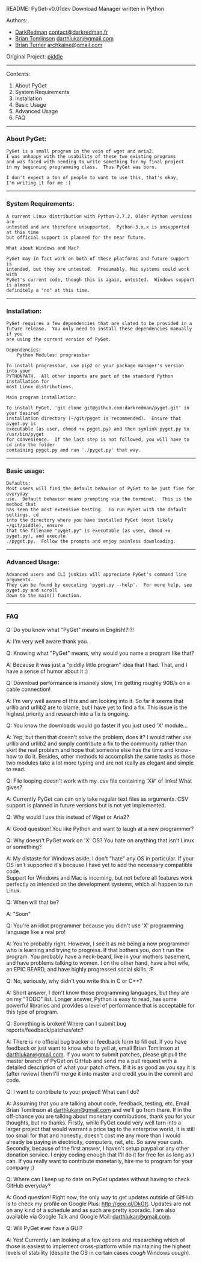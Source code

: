 README:
	PyGet-v0.01dev
		Download Manager written in Python


Authors:

* [DarkRedman](http://www.darkredman.fr/)
    <contact@darkredman.fr>
* [Brian Tomlinson](https://plus.google.com/u/0/109039118030883131674/)
    <darthlukan@gmail.com>
* [Brian Turner](https://plus.google.com/u/0/107589895345000267917/)
    <archkaine@gmail.com>

Original Project:
[piddle](https://github.com/ArchKaine/piddle)

---

Contents:

1. About PyGet
2. System Requirements
3. Installation
4. Basic Usage
5. Advanced Usage
6. FAQ

---

### About PyGet:

    PyGet is a small program in the vein of wget and aria2.
    I was unhappy with the usability of these two existing programs
    and was faced with needing to write something for my final project
    in my beginning programming class.  Thus PyGet was born.

    I don't expect a ton of people to want to use this, that's okay,
    I'm writing it for me :)

---

### System Requirements:

    A current Linux distribution with Python-2.7.2. Older Python versions are
    untested and are therefore unsupported.  Python-3.x.x is unsupported at this time
    but official support is planned for the near future.

    What about Windows and Mac?
        
    PyGet may in fact work on both of these platforms and future support is
    intended, but they are untested.  Presumably, Mac systems could work with
    PyGet's current code, though this is again, untested.  Windows support is almost
    definitely a "no" at this time.

---

### Installation:

    PyGet requires a few dependencies that are slated to be provided in a 
    future release.  You only need to install these dependencies manually if you
    are using the current version of PyGet.

    Dependencies:
        Python Modules: progressbar 

    To install progressbar, use pip2 or your package manager's version into your 
    PYTHONPATH.  All other imports are part of the standard Python installation for
    most Linux distributions.

    Main program installation:

    To install PyGet, 'git clone git@github.com:darkredman/pyget.git' in your desired
    installation directory (~/git/pyget is recommended).  Ensure that pyget.py is 
    executable (as user, chmod +x pyget.py) and then symlink pyget.py to /usr/bin/pyget 
    for convenience.  If the last step is not followed, you will have to cd into the folder
    containing pyget.py and run './pyget.py' that way. 

---

### Basic usage:

    Defaults:
    Most users will find the default behavior of PyGet to be just fine for everyday
    use.  Default behavior means prompting via the terminal.  This is the method that 
    has seen the most extensive testing.  To run PyGet with the default settings, cd 
    into the directory where you have installed PyGet (most likely ~/git/piddle), ensure
    that the filename "pyget.py" is executable (as user, chmod +x pyget.py), and execute
    ./pyget.py.  Follow the prompts and enjoy painless downloading.

---

### Advanced Usage:
    Advanced users and CLI junkies will appreciate PyGet's command line arguments.
    They can be found by executing 'pyget.py --help'.  For more help, see pyget.py and scroll
    down to the main() function.

---

### FAQ



Q: Do you know what "PyGet" means in English!?!?!

A: I'm very well aware thank you.


Q: Knowing what "PyGet" means, why would you name a program like that?

A: Because it was just a "piddly little program" idea that I had.  That, and I 
have a sense of humor about it :)


Q: Download performance is insanely slow, I'm getting roughly 90B/s on a cable connection!

A: I'm very well aware of this and am looking into it.  So far it seems that 
urllib and urllib2 are to blame, but I have yet to find a fix.  This issue is
the highest priority and research into a fix is ongoing.


Q: You know the downloads would go faster if you just used 'X' module...

A: Yep, but then that doesn't solve the problem, does it?  I would rather use
urllib and urllib2 and simply contribute a fix to the community rather than skirt
the real problem and hope that someone else has the time and know-how to do it.
Besides, other methods to accomplish the same tasks as those two modules take a lot
more typing and are not really as elegant and simple to read.


Q: File looping doesn't work with my .csv file containing 'X#' of links! What gives?

A: Currently PyGet can can only take regular text files as arguments.  CSV support
is planned in future versions but is not yet implemented.


Q: Why would I use this instead of Wget or Aria2?

A: Good question! You like Python and want to laugh at a new programmer?


Q: Why doesn't PyGet work on 'X' OS?  You hate on anything that isn't Linux or something?

A: My distaste for Windows aside, I don't "hate" any OS in particular.  If your OS
isn't supported it's because I have yet to add the necessary compatible code.  
Support for Windows and Mac is incoming, but not before all features work perfectly
as intended on the development systems, which all happen to run Linux.


Q: When will that be?

A: "Soon"


Q: You're an idiot programmer because you didn't use 'X' programming language like
a real pro!

A: You're probably right.  However, I see it as me being a new programmer who is
learning and trying to progress.  If that bothers you, don't run the program.  You
probably have a neck-beard, live in your mothers basement, and have problems talking to women.
I on the other hand, have a hot wife, an EPIC BEARD, and have highly progressed social skills. :P


Q: No, seriously, why didn't you write this in C or C++?

A: Short answer, I don't know those programming languages, but they are on my 
"TODO" list.  Longer answer, Python is easy to read, has some powerful libraries
and provides a level of performance that is acceptable for this type of program.


Q: Something is broken! Where can I submit bug reports/feedback/patches/etc?

A: There is no official bug tracker or feedback form to fill out.  If you have feedback
or just want to know who to yell at, email Brian Tomlinson at darthlukan@gmail.com.
If you want to submit patches, please git pull the master branch of PyGet on GitHub
and send me a pull request with a detailed description of what your patch offers.
If it is as good as you say it is (after review) then I'll merge it into master
and credit you in the commit and code.


Q: I want to contribute to your project! What can I do?

A: Assuming that you are talking about code, feedback, testing, etc.  Email 
Brian Tomlinson at darthlukan@gmail.com and we'll go from there.  If in the off-chance 
you are talking about monetary contributions, thank you for your thoughts, but no thanks.
Firstly, while PyGet could very well turn into a larger project that would warrant 
a price tag to the enterprise world, it is still too small for that and honestly, doesn't cost
me any more than I would already be paying in electricity, computers, net, etc.  So save
your cash.  Secondly, because of the first answer, I haven't setup paypal or any other
donation service.  I enjoy coding enough that I'll do it for free for as long as I can.
If you really want to contribute monetarily, hire me to program for your company :)


Q: Where can I keep up to date on PyGet updates without having to check GitHub
everyday?

A: Good question! Right now, the only way to get updates outside of GitHub is
to check my profile on Google Plus: http://goo.gl/DkGtt.  Updates are not on any
kind of a schedule and as such are pretty sporadic.  I am also available via
Google Talk and Google Mail: darthlukan@gmail.com.    


Q: Will PyGet ever have a GUI?

A: Yes! Currently I am looking at a few options and researching which of those 
is easiest to implement cross-platform while maintaining the highest levels of 
stability (despite the OS in certain cases *cough* Windows *cough*).

